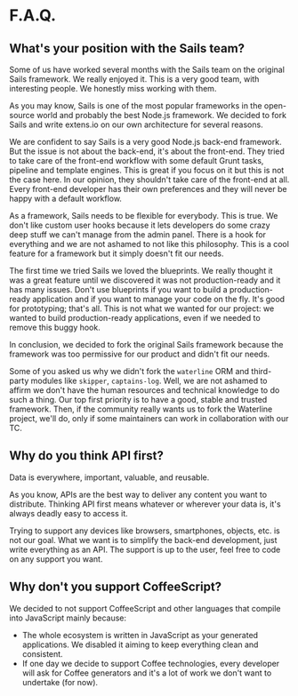 # F.A.Q.

## What's your position with the Sails team?

Some of us have worked several months with the Sails team on the original Sails framework. We really enjoyed it. This is a very good team, with interesting people. We honestly miss working with them.

As you may know, Sails is one of the most popular frameworks in the open-source world and probably the best Node.js framework. We decided to fork Sails and write extens.io on our own architecture for several reasons.

We are confident to say Sails is a very good Node.js back-end framework. But the issue is not about the back-end, it's about the front-end. They tried to take care of the front-end workflow with some default Grunt tasks, pipeline and template engines. This is great if you focus on it but this is not the case here. In our opinion, they shouldn't take care of the front-end at all. Every front-end developer has their own preferences and they will never be happy with a default workflow.

As a framework, Sails needs to be flexible for everybody. This is true. We don't like custom user hooks because it lets developers do some crazy deep stuff we can't manage from the admin panel. There is a hook for everything and we are not ashamed to not like this philosophy. This is a cool feature for a framework but it simply doesn't fit our needs.

The first time we tried Sails we loved the blueprints. We really thought it was a great feature until we discovered it was not production-ready and it has many issues. Don't use blueprints if you want to build a production-ready application and if you want to manage your code on the fly. It's good for prototyping; that's all. This is not what we wanted for our project: we wanted to build production-ready applications, even if we needed to remove this buggy hook.

In conclusion, we decided to fork the original Sails framework because the framework was too permissive for our product and didn't fit our needs.

Some of you asked us why we didn't fork the `waterline` ORM and third-party modules like `skipper`, `captains-log`. Well, we are not ashamed to affirm we don't have the human resources and technical knowledge to do such a thing. Our top first priority is to have a good, stable and trusted framework. Then, if the community really wants us to fork the Waterline project, we'll do, only if some maintainers can work in collaboration with our TC.


## Why do you think API first?

Data is everywhere, important, valuable, and reusable.

As you know, APIs are the best way to deliver any content you want to distribute. Thinking API first means whatever or wherever your data is, it's always deadly easy to access it.

Trying to support any devices like browsers, smartphones, objects, etc. is not our goal. What we want is to simplify the back-end development, just write everything as an API. The support is up to the user, feel free to code on any support you want.


## Why don't you support CoffeeScript?

We decided to not support CoffeeScript and other languages that compile into JavaScript mainly because:

- The whole ecosystem is written in JavaScript as your generated applications. We disabled it aiming to keep everything clean and consistent.
- If one day we decide to support Coffee technologies, every developer will ask for Coffee generators and it's a lot of work we don't want to undertake (for now).

